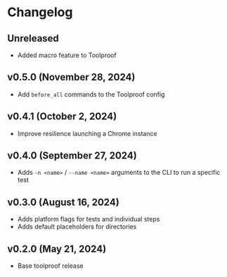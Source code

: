 # Changelog

<!--
    Add changes to the Unreleased section during development.
    Do not change this header — the GitHub action that releases
    this project will edit this file and add the version header for you.
    The Unreleased block will also be used for the GitHub release notes.
-->

## Unreleased

* Added macro feature to Toolproof

## v0.5.0 (November 28, 2024)

* Add `before_all` commands to the Toolproof config

## v0.4.1 (October 2, 2024)

* Improve resilience launching a Chrome instance

## v0.4.0 (September 27, 2024)

* Adds `-n <name>` / `--name <name>` arguments to the CLI to run a specific test

## v0.3.0 (August 16, 2024)

* Adds platform flags for tests and individual steps
* Adds default placeholders for directories

## v0.2.0 (May 21, 2024)

* Base toolproof release
